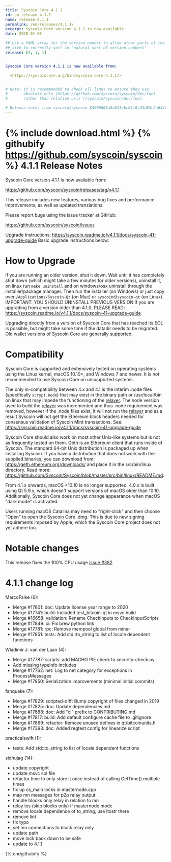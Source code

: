 ```yaml
---
title: Syscoin Core 4.1.1
id: en-release-4.1.1
name: release-4.1.1
permalink: /en/releases/4.1.1/
excerpt: Syscoin Core version 4.1.1 is now available
date: 2020-01-05

## Use a YAML array for the version number to allow other parts of the
## site to correctly sort in "natural sort of version numbers"
release: [4, 1, 1]


Syscoin Core version 4.1.1 is now available from:

  <https://syscoincore.org/bin/syscoin-core-4.1.1/>


# Note: it is recommended to check all links to ensure they use
#       absolute urls (https://github.com/syscoin/syscoin/doc/foo)
#       rather than relative urls (/syscoin/syscoin/doc/foo).

# Release notes from syscoin/syscoin 84908668a0a813ebc61f0c93d63c2a644c677d42
---
```

{% include download.html %}
{% githubify https://github.com/syscoin/syscoin %}
4.1.1 Release Notes
======================

Syscoin Core version 4.1.1 is now available from:

  https://github.com/syscoin/syscoin/releases/tag/v4.1.1

This release includes new features, various bug fixes and performance
improvements, as well as updated translations.

Please report bugs using the issue tracker at GitHub:

  <https://github.com/syscoin/syscoin/issues>


Upgrade Instructions: https://syscoin.readme.io/v4.1.1/docs/syscoin-41-upgrade-guide
Basic upgrade instructions below:

How to Upgrade
==============

If you are running an older version, shut it down. Wait until it has completely
shut down (which might take a few minutes for older versions), uninstall it, on linux run `make uninstall` and on windows/osx uninstall through the installer/package manager. Then run the
installer (on Windows) or just copy over `/Applications/Syscoin-Qt` (on Mac)
or `syscoind`/`syscoin-qt` (on Linux). IMPORTANT: YOU SHOULD UNINSTALL PREVIOUS VERSION
If you are upgrading from a version older than 4.1.0, PLEASE READ: https://syscoin.readme.io/v4.1.1/docs/syscoin-41-upgrade-guide

Upgrading directly from a version of Syscoin Core that has reached its EOL is
possible, but might take some time if the datadir needs to be migrated.  Old
wallet versions of Syscoin Core are generally supported.

Compatibility
==============

Syscoin Core is supported and extensively tested on operating systems using
the Linux kernel, macOS 10.10+, and Windows 7 and newer. It is not recommended
to use Syscoin Core on unsupported systems.

The only in-compatibility between 4.x and 4.1 is the interim .node files 
(specifically `scrypt.node`) that may exist in the binary path or /usr/local/bin
 on linux that may impede the functioning of the [relayer](https://github.com/Syscoin/relayer).
The node version used to build the [relayer](https://github.com/Syscoin/relayer) 
was incremented and thus .node requirement was removed, however if the .node files 
exist, it will not run the [relayer](https://github.com/Syscoin/relayer) and as a
result Syscoin will not get the Ethereum block headers needed for consensus 
validation of Syscoin Mint transactions. 
See: https://syscoin.readme.io/v4.1.1/docs/syscoin-41-upgrade-guide

Syscoin Core should also work on most other Unix-like systems but is not
as frequently tested on them. Geth is an Ethereum client that runs inside of Syscoin.
The standard 64-bit Unix distribution is packaged up when installing Syscoin. If you
have a distribution that does not work with the supplied binaries, you can download from:
https://geth.ethereum.org/downloads/ and place it in the src/bin/linux directory. Read more:
https://github.com/Syscoin/Syscoin/blob/master/src/bin/linux/README.md.

From 4.1.x onwards, macOS <10.10 is no longer supported. 4.0.x is
built using Qt 5.9.x, which doesn't support versions of macOS older than
10.10. Additionally, Syscoin Core does not yet change appearance when
macOS "dark mode" is activated.

Users running macOS Catalina may need to "right-click" and then choose "Open"
to open the Syscoin Core .dmg. This is due to new signing requirements
imposed by Apple, which the Syscoin Core project does not yet adhere too.

Notable changes
===============

This release fixes the 100% CPU usage [issue #382](https://github.com/syscoin/syscoin/issues/382)

4.1.1 change log
=================

MarcoFalke (6):
- Merge #17801: doc: Update license year range to 2020
- Merge #17741: build: Included test_bitcoin-qt in msvc build
- Merge #16658: validation: Rename CheckInputs to CheckInputScripts
- Merge #17849: ci: Fix brew python link
- Merge #17781: rpc: Remove mempool global from miner
- Merge #17851: tests: Add std::to_string to list of locale dependent functions

Wladimir J. van der Laan (4):
- Merge #17787: scripts: add MACHO PIE check to security-check.py
- Add missing typeinfo includes
- Merge #17762: net: Log to net category for exceptions in ProcessMessages
- Merge #17850: Serialization improvements (minimal initial commits)

fanquake (7):
- Merge #17829: scripted-diff: Bump copyright of files changed in 2019
- Merge #17825: doc: Update dependencies.md
- Merge #17688: doc: Add "ci" prefix to CONTRIBUTING.md
- Merge #17817: build: Add default configure cache file to .gitignore
- Merge #17869: refactor: Remove unused defines in qt/bitcoinunits.h
- Merge #17393: doc: Added regtest config for linearize script

practicalswift (1):
- tests: Add std::to_string to list of locale dependent functions

sidhujag (14):
- update copyright
- update msvc sol file
- refactor time to only store it once instead of calling GetTime() multiple times
- fix up cs_main locks in masternode.cpp
- map mn messages for p2p relay output
- handle blocks only relay in relation to mn
- relay txs (skip blocks only) if masternode mode
- remove locale dependence of to_string, use itostr there
- remove lint
- fix typo
- set mn connections to block relay only
- update path
- move lock back down to be safe
- update to 4.1.1

{% endgithubify %}
